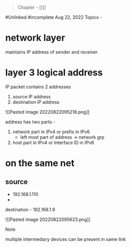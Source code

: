 >Chapter - [[]]

#Unlinked 
#incomplete 
Aug 22, 2022
Topics - 

# network layer
maintains IP address of sender and receiver


# layer 3 logical address
IP packet contains 2 addresses
1. source IP address
2. destination IP address

![[Pasted image 20220822095218.png]]

address has two parts - 
1. network part in IPv4 or prefix in IPv6
	- left most part of address -> network grp
2. host part in IPv4 or Interface ID in IPv6


# on the same net
## source 
- 192.168.1.110
- 
destination - 192.168.1.9

![[Pasted image 20220822095623.png]]

>[!NOTE]
>multiple intermediary devices can be present in same link

